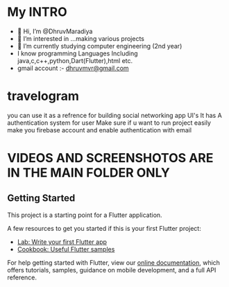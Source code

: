 # My INTRO
- 👋 Hi, I’m @DhruvMaradiya
- 👀 I’m interested in ...making various projects
- 🌱 I’m currently studying computer engineering (2nd year)
- I know programming Languages Including java,c,c++,python,Dart(Flutter),html etc.
- gmail account :- dhruvmvr@gmail.com


# travelogram
you can use it as a refrence for building social networking app UI's 
It has A authentication system for user 
Make sure if u want to run project easily make you firebase account and enable authentication with email

# VIDEOS AND SCREENSHOTOS ARE IN THE MAIN FOLDER ONLY


## Getting Started

This project is a starting point for a Flutter application.

A few resources to get you started if this is your first Flutter project:

- [Lab: Write your first Flutter app](https://flutter.dev/docs/get-started/codelab)
- [Cookbook: Useful Flutter samples](https://flutter.dev/docs/cookbook)

For help getting started with Flutter, view our
[online documentation](https://flutter.dev/docs), which offers tutorials,
samples, guidance on mobile development, and a full API reference.
